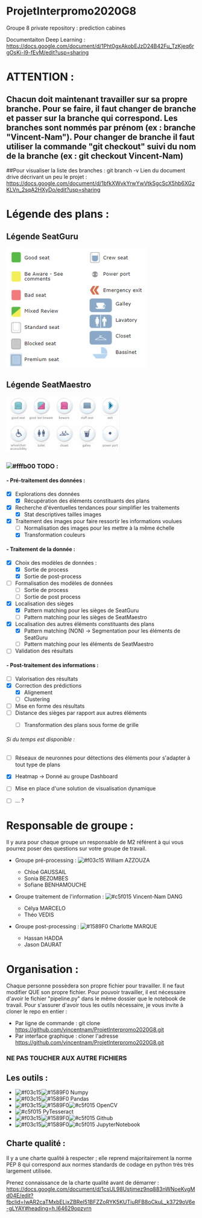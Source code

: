 # ProjetInterpromo2020G8
Groupe 8 private repository : prediction cabines


Documentaiton Deep Learning : https://docs.google.com/document/d/1Pht0gxAkobEJzD24B42Fu_TzKjeq6rgOsKi-l9-fEvM/edit?usp=sharing


# ATTENTION : 
## Chacun doit maintenant travailler sur sa propre branche. Pour se faire, il faut changer de branche et passer sur la branche qui correspond. Les branches sont nommés par prénom (ex : branche "Vincent-Nam"). Pour changer de branche il faut utiliser la commande "git checkout" suivi du nom de la branche (ex : git checkout Vincent-Nam)
##Pour visualiser la liste des branches : git branch -v 
Lien du document drive décrivant un peu le projet : https://docs.google.com/document/d/1bfkXWvkYrwYwVtkSgcScX5hb6XGzKLVn_2sqA2HXyDo/edit?usp=sharing
# Légende des plans : 
## Légende SeatGuru
![alt text](./images/Legende_SeatGuru.png)

## Légende SeatMaestro
![alt text](./images/Legende_SeatMaestro.png)

### ![#fffb00](https://placehold.it/15/fffb00/000000?text=+) TODO : 
#### - Pré-traitement des données :

- [x]  Explorations des données
    - [x] Récupération des éléments constituants des plans 
- [x]  Recherche d'éventuelles tendances pour simplifier les traitements
    - [x] Stat descriptives tailles images
- [x]  Traitement des images pour faire ressortir les informations voulues  
    - [ ] Normalisation des images pour les mettre à la même échelle
    - [x] Transformation couleurs 
#### - Traitement de la donnée :
- [x]  Choix des modèles de données : 
    - [x] Sortie de process
    - [x] Sortie de post-process 
- [ ]  Formalisation des modèles de données 
    - [ ] Sortie de process
    - [ ] Sortie de post process 
- [x]  Localisation des sièges
    - [x] Pattern matching pour les sièges de SeatGuru
    - [ ] Pattern matching pour les sièges de SeatMaestro
- [x]  Localisation des autres éléments constituants des plans
    - [x] Pattern matching (NON) -> Segmentation pour les éléments de SeatGuru
    - [ ] Pattern matching pour les éléments de SeatMaestro
- [ ]  Validation des résultats 

#### - Post-traitement des informations : 
- [ ]  Valorisation des résultats
- [x]  Correction des prédictions 
    - [x] Alignement 
    - [ ] Clustering
- [ ]  Mise en forme des résultats  
- [ ]  Distance des sièges par rapport aux autres éléments
    - [ ] Transformation des plans sous forme de grille 

 
###### Si du temps est disponible : 
- [ ]   Réseaux de neuronnes pour détections des éléments pour s'adapter à tout type de plans
- [x]   Heatmap -> Donné au groupe Dashboard
- [ ]  Mise en place d'une solution de visualisation dynamique 
- [ ]  ... ?


# Responsable de groupe : 
Il y aura pour chaque groupe un responsable de M2 référent à qui vous pourrez poser des questions sur votre groupe de travail.


- Groupe pré-processing : ![#f03c15](https://placehold.it/15/f03c15/000000?text=+) William AZZOUZA
    -  Chloé GAUSSAIL
    -  Sonia BEZOMBES
    -  Sofiane BENHAMOUCHE
- Groupe traitement de l'information : ![#c5f015](https://placehold.it/15/c5f015/000000?text=+) Vincent-Nam DANG
    - Célya MARCELO
    - Théo VEDIS

- Groupe post-processing :  ![#1589F0](https://placehold.it/15/1589F0/000000?text=+) Charlotte MARQUE
    -  Hassan HADDA 
    -  Jason DAURAT

# Organisation : 
Chaque personne possèdera son propre fichier pour travailler. Il ne faut modifier QUE son propre fichier. 
Pour pouvoir travailler, il est nécessaire d'avoir le fichier "pipeline.py" dans le même dossier que le notebook de travail.
Pour s'assurer d'avoir tous les outils nécessaire, je vous invite à cloner le repo en entier : 
   - Par ligne de commande : git clone https://github.com/vincentnam/ProjetInterpromo2020G8.git
   - Par interface graphique : cloner l'adresse https://github.com/vincentnam/ProjetInterpromo2020G8.git


### NE PAS TOUCHER AUX AUTRE FICHIERS 



## Les outils : 

- ![#f03c15](https://placehold.it/15/f03c15/000000?text=+)![#1589F0](https://placehold.it/15/1589F0/000000?text=+)  Numpy
- ![#f03c15](https://placehold.it/15/f03c15/000000?text=+)![#1589F0](https://placehold.it/15/1589F0/000000?text=+)  Pandas
- ![#f03c15](https://placehold.it/15/f03c15/000000?text=+)![#1589F0](https://placehold.it/15/1589F0/000000?text=+)![#c5f015](https://placehold.it/15/c5f015/000000?text=+) OpenCV
- ![#c5f015](https://placehold.it/15/c5f015/000000?text=+) PyTesseract
- ![#f03c15](https://placehold.it/15/f03c15/000000?text=+)![#1589F0](https://placehold.it/15/1589F0/000000?text=+)![#c5f015](https://placehold.it/15/c5f015/000000?text=+) Github
- ![#f03c15](https://placehold.it/15/f03c15/000000?text=+)![#1589F0](https://placehold.it/15/1589F0/000000?text=+)![#c5f015](https://placehold.it/15/c5f015/000000?text=+) JupyterNotebook 


## Charte qualité : 
Il y a une charte qualité à respecter ; elle reprend majoritairement la norme PEP 8 qui correspond aux normes standards de codage en python très très largement utilisée.

Prenez connaissance de la charte qualité avant de démarrer : https://docs.google.com/document/d/1csUL98Ustjmez9nq883nWNoeKvgMd04E/edit?fbclid=IwAR2caTMxbELjxZBReI51BFZZoRYK5KUTiuRFB8oCkuL_k3729oV6e-gLYAY#heading=h.l64629opzvrn